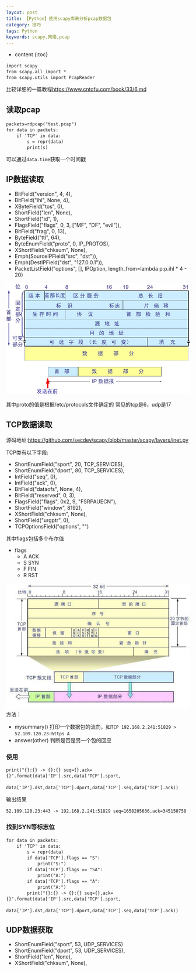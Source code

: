 ```yaml
---
layout: post
title: 【Python】使用scapy库来分析pcap数据包
category: 技巧
tags: Python
keywords: scapy,网络,pcap
---
```

* content
{:toc}



```
import scapy
from scapy.all import *
from scapy.utils import PcapReader
```
比较详细的一篇教程<https://www.cntofu.com/book/33/6.md> 
## 读取pcap

```
packets=rdpcap("test.pcap")
for data in packets:
    if 'TCP' in data:
        s = repr(data)
        print(s)
```
可以通过`data.time`获取一个时间戳

## IP数据读取

- BitField("version", 4, 4),
- BitField("ihl", None, 4),
- XByteField("tos", 0),
- ShortField("len", None),
- ShortField("id", 1),
- FlagsField("flags", 0, 3, ["MF", "DF", "evil"]),
- BitField("frag", 0, 13),
- ByteField("ttl", 64),
- ByteEnumField("proto", 0, IP_PROTOS),
- XShortField("chksum", None),
- Emph(SourceIPField("src", "dst")),
- Emph(DestIPField("dst", "127.0.0.1")),
- PacketListField("options", [], IPOption, length_from=lambda p:p.ihl * 4 - 20)

![](/assets/img/skill/scapy_ip.jpg)

其中proto的值是根据/etc/protocols文件确定的
常见的tcp是6，udp是17

## TCP数据读取

源码地址:<https://github.com/secdev/scapy/blob/master/scapy/layers/inet.py>

TCP类有以下字段:
- ShortEnumField("sport", 20, TCP_SERVICES),
- ShortEnumField("dport", 80, TCP_SERVICES),
- IntField("seq", 0),
- IntField("ack", 0),
- BitField("dataofs", None, 4),
- BitField("reserved", 0, 3),
- FlagsField("flags", 0x2, 9, "FSRPAUECN"),
- ShortField("window", 8192),
- XShortField("chksum", None),
- ShortField("urgptr", 0),
- TCPOptionsField("options", "")

其中flags包括多个布尔值
- flags
  - A ACK
  - S SYN
  - F FIN
  - R RST

![](/assets/img/skill/scapy_tcp.jpg)
方法：
- mysummary() 打印一个数据包的流向，如`TCP 192.168.2.241:51829 > 52.109.120.23:https A`
- answer(other) 判断是否是另一个包的回应

### 使用
```
print("{}:{} -> {}:{} seq={},ack={}".format(data['IP'].src,data['TCP'].sport,
            data['IP'].dst,data['TCP'].dport,data['TCP'].seq,data['TCP'].ack))
```
输出结果
```
52.109.120.23:443 -> 192.168.2.241:51829 seq=1658205636,ack=345150758
```
### 找到SYN等标志位

```
for data in packets:
    if 'TCP' in data:
        s = repr(data)
        if data['TCP'].flags == "S":
            print("S:")
        if data['TCP'].flags == "SA":
            print("A:")
        if data['TCP'].flags == "A":
            print("A:")
        print("{}:{} -> {}:{} seq={},ack={}".format(data['IP'].src,data['TCP'].sport,
                data['IP'].dst,data['TCP'].dport,data['TCP'].seq,data['TCP'].ack))
```

## UDP数据获取

- ShortEnumField("sport", 53, UDP_SERVICES)
- ShortEnumField("dport", 53, UDP_SERVICES),
- ShortField("len", None),
- XShortField("chksum", None), 
